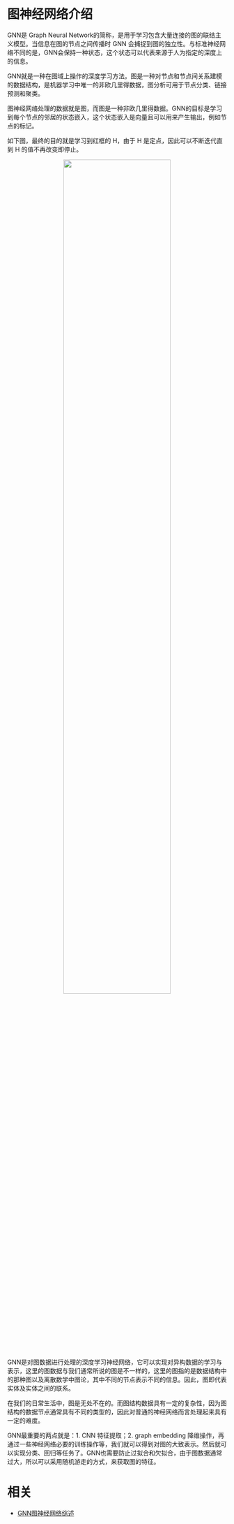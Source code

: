 
# 图神经网络介绍

GNN是 Graph Neural Network的简称，是用于学习包含大量连接的图的联结主义模型。当信息在图的节点之间传播时 GNN 会捕捉到图的独立性。与标准神经网络不同的是，GNN会保持一种状态，这个状态可以代表来源于人为指定的深度上的信息。

GNN就是一种在图域上操作的深度学习方法。图是一种对节点和节点间关系建模的数据结构，是机器学习中唯一的非欧几里得数据，图分析可用于节点分类、链接预测和聚类。

图神经网络处理的数据就是图，而图是一种非欧几里得数据。GNN的目标是学习到每个节点的邻居的状态嵌入，这个状态嵌入是向量且可以用来产生输出，例如节点的标记。

如下图，最终的目的就是学习到红框的 H，由于 H 是定点，因此可以不断迭代直到 H 的值不再改变即停止。

<p align="center">
    <img width="70%" height="70%" src="http://images.iterate.site/blog/image/20190901/aBFaNBqGBmIM.png?imageslim">
</p>


GNN是对图数据进行处理的深度学习神经网络，它可以实现对异构数据的学习与表示，这里的图数据与我们通常所说的图是不一样的，这里的图指的是数据结构中的那种图以及离散数学中图论，其中不同的节点表示不同的信息。因此，图即代表实体及实体之间的联系。

在我们的日常生活中，图是无处不在的。而图结构数据具有一定的复杂性，因为图结构的数据节点通常具有不同的类型的，因此对普通的神经网络而言处理起来具有一定的难度。

GNN最重要的两点就是：1. CNN 特征提取；2. graph embedding 降维操作，再通过一些神经网络必要的训练操作等，我们就可以得到对图的大致表示。然后就可以实现分类、回归等任务了。GNN也需要防止过拟合和欠拟合，由于图数据通常过大，所以可以采用随机游走的方式，来获取图的特征。



# 相关

- [GNN图神经网络综述](https://blog.csdn.net/qq_34911465/article/details/88524599)
